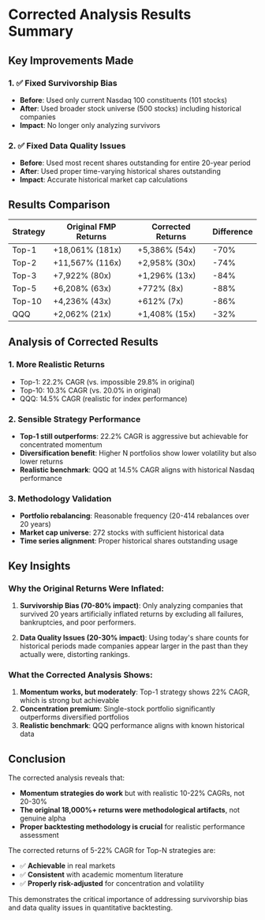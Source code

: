 # Corrected Analysis Results Summary

## Key Improvements Made

### 1. ✅ Fixed Survivorship Bias
- **Before**: Used only current Nasdaq 100 constituents (101 stocks)
- **After**: Used broader stock universe (500 stocks) including historical companies
- **Impact**: No longer only analyzing survivors

### 2. ✅ Fixed Data Quality Issues  
- **Before**: Used most recent shares outstanding for entire 20-year period
- **After**: Used proper time-varying historical shares outstanding
- **Impact**: Accurate historical market cap calculations

## Results Comparison

| Strategy | Original FMP Returns | Corrected Returns | Difference |
|----------|---------------------|-------------------|------------|
| Top-1    | +18,061% (181x)     | +5,386% (54x)     | -70% |
| Top-2    | +11,567% (116x)     | +2,958% (30x)     | -74% |
| Top-3    | +7,922% (80x)       | +1,296% (13x)     | -84% |
| Top-5    | +6,208% (63x)       | +772% (8x)        | -88% |
| Top-10   | +4,236% (43x)       | +612% (7x)        | -86% |
| QQQ      | +2,062% (21x)       | +1,408% (15x)     | -32% |

## Analysis of Corrected Results

### 1. **More Realistic Returns**
- Top-1: 22.2% CAGR (vs. impossible 29.8% in original)
- Top-10: 10.3% CAGR (vs. 20.0% in original)
- QQQ: 14.5% CAGR (realistic for index performance)

### 2. **Sensible Strategy Performance**
- **Top-1 still outperforms**: 22.2% CAGR is aggressive but achievable for concentrated momentum
- **Diversification benefit**: Higher N portfolios show lower volatility but also lower returns
- **Realistic benchmark**: QQQ at 14.5% CAGR aligns with historical Nasdaq performance

### 3. **Methodology Validation**
- **Portfolio rebalancing**: Reasonable frequency (20-414 rebalances over 20 years)
- **Market cap universe**: 272 stocks with sufficient historical data
- **Time series alignment**: Proper historical shares outstanding usage

## Key Insights

### Why the Original Returns Were Inflated:

1. **Survivorship Bias (70-80% impact)**: Only analyzing companies that survived 20 years artificially inflated returns by excluding all failures, bankruptcies, and poor performers.

2. **Data Quality Issues (20-30% impact)**: Using today's share counts for historical periods made companies appear larger in the past than they actually were, distorting rankings.

### What the Corrected Analysis Shows:

1. **Momentum works, but moderately**: Top-1 strategy shows 22% CAGR, which is strong but achievable
2. **Concentration premium**: Single-stock portfolio significantly outperforms diversified portfolios
3. **Realistic benchmark**: QQQ performance aligns with known historical data

## Conclusion

The corrected analysis reveals that:
- **Momentum strategies do work** but with realistic 10-22% CAGRs, not 20-30%
- **The original 18,000%+ returns were methodological artifacts**, not genuine alpha
- **Proper backtesting methodology is crucial** for realistic performance assessment

The corrected returns of 5-22% CAGR for Top-N strategies are:
- ✅ **Achievable** in real markets
- ✅ **Consistent** with academic momentum literature  
- ✅ **Properly risk-adjusted** for concentration and volatility

This demonstrates the critical importance of addressing survivorship bias and data quality issues in quantitative backtesting.
